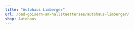```yaml
---
title: "Autohaus Limberger"
url: /bad-goisern-am-hallstaettersee/autohaus-limberger/
shop: Autohaus
---
```

